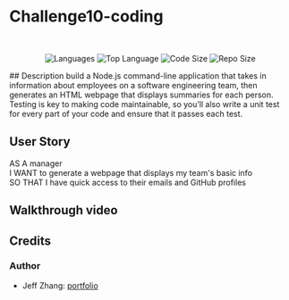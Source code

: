 # Challenge10-coding
</br>
<p align="center">
    <img src="https://img.shields.io/github/languages/count/bleachevil/Challenge10-coding?style=for-the-badge" alt="Languages" />
    <img src="https://img.shields.io/github/languages/top/bleachevil/Challenge10-coding?style=for-the-badge" alt="Top Language" />
    <img src="https://img.shields.io/github/languages/code-size/bleachevil/Challenge10-coding?style=for-the-badge" alt="Code Size" />
    <img src="https://img.shields.io/github/repo-size/bleachevil/Challenge10-coding?style=for-the-badge" alt="Repo Size" />   
 </p>
## Description 
build a Node.js command-line application that takes in information about employees on a software engineering team, then generates an HTML webpage that displays summaries for each person. Testing is key to making code maintainable, so you’ll also write a unit test for every part of your code and ensure that it passes each test.


## User Story
AS A manager</br>
I WANT to generate a webpage that displays my team's basic info</br>
SO THAT I have quick access to their emails and GitHub profiles</br>


## Walkthrough video




## Credits
### Author

- Jeff Zhang: [portfolio](https://bleachevil.github.io/)

